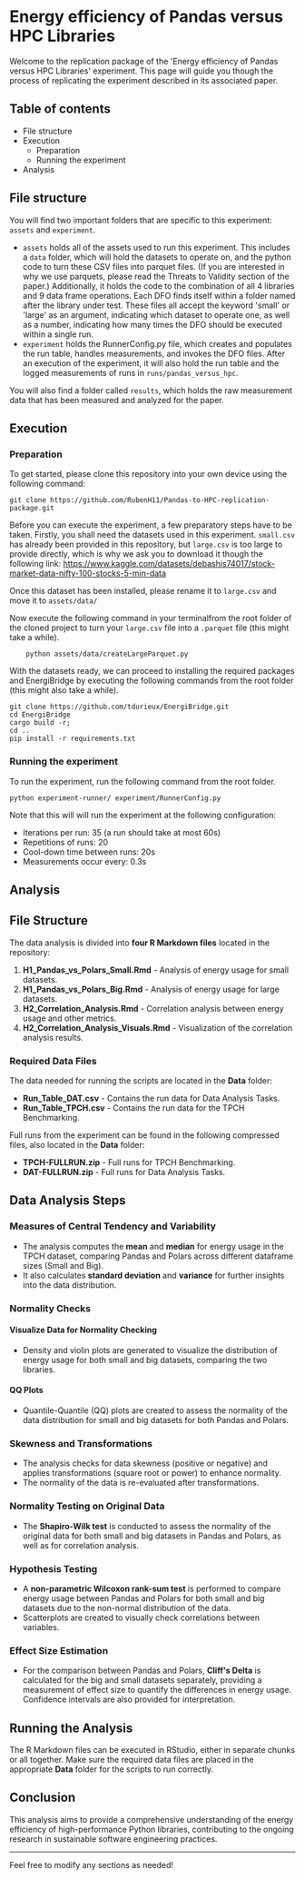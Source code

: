 # Energy efficiency of Pandas versus HPC Libraries
Welcome to the replication package of the 'Energy efficiency of Pandas versus HPC Libraries' experiment. 
This page will guide you though the process of replicating the experiment described in its associated paper.

## Table of contents
- File structure
- Execution
  - Preparation
  - Running the experiment
- Analysis

## File structure
You will find two important folders that are specific to this experiment: `assets` and `experiment`. 
- `assets` holds all of the assets used to run this experiment. This includes a `data` folder, which will hold the datasets to operate on, and the python code to turn these CSV files into parquet files. (If you are interested in why we use parquets, please read the Threats to Validity section of the paper.) Additionally, it holds the code to the combination of all 4 libraries and 9 data frame operations. Each DFO finds itself within a folder named after the library under test. These files all accept the keyword 'small' or 'large' as an argument, indicating which dataset to operate one, as well as a number, indicating how many times the DFO should be executed within a single run.
- `experiment` holds the RunnerConfig.py file, which creates and populates the run table, handles measurements, and invokes the DFO files. After an execution of the experiment, it will also hold the run table and the logged measurements of runs in `runs/pandas_versus_hpc`.

You will also find a folder called `results`, which holds the raw measurement data that has been measured and analyzed for the paper.

## Execution
### Preparation
To get started, please clone this repository into your own device using the following command:
```
git clone https://github.com/RubenH11/Pandas-to-HPC-replication-package.git
```

Before you can execute the experiment, a few preparatory steps have to be taken.
Firstly, you shall need the datasets used in this experiment. `small.csv` has already been provided in this repository, but `large.csv` is too large to provide directly, which is why we ask you to download it though the following link: https://www.kaggle.com/datasets/debashis74017/stock-market-data-nifty-100-stocks-5-min-data 


Once this dataset has been installed, please rename it to `large.csv` and move it to `assets/data/`

Now execute the following command in your terminalfrom the root folder of the cloned project to turn your `large.csv` file into a `.parquet` file (this might take a while).
```
    python assets/data/createLargeParquet.py
```
With the datasets ready, we can proceed to installing the required packages and EnergiBridge by executing the following commands from the root folder (this might also take a while).

```
git clone https://github.com/tdurieux/EnergiBridge.git 
cd EnergiBridge
cargo build -r;
cd ..                          
pip install -r requirements.txt
```

### Running the experiment
To run the experiment, run the following command from the root folder.
```
python experiment-runner/ experiment/RunnerConfig.py
```
Note that this will will run the experiment at the following configuration:
- Iterations per run: 35 (a run should take at most 60s)
- Repetitions of runs: 20
- Cool-down time between runs: 20s
- Measurements occur every: 0.3s

## Analysis

## File Structure

The data analysis is divided into **four R Markdown files** located in the repository:

1. **H1_Pandas_vs_Polars_Small.Rmd** - Analysis of energy usage for small datasets.
2. **H1_Pandas_vs_Polars_Big.Rmd** - Analysis of energy usage for large datasets.
3. **H2_Correlation_Analysis.Rmd** - Correlation analysis between energy usage and other metrics.
4. **H2_Correlation_Analysis_Visuals.Rmd** - Visualization of the correlation analysis results.

### Required Data Files

The data needed for running the scripts are located in the **Data** folder:

- **Run_Table_DAT.csv** - Contains the run data for Data Analysis Tasks.
- **Run_Table_TPCH.csv** - Contains the run data for the TPCH Benchmarking.

Full runs from the experiment can be found in the following compressed files, also located in the **Data** folder:

- **TPCH-FULLRUN.zip** - Full runs for TPCH Benchmarking.
- **DAT-FULLRUN.zip** - Full runs for Data Analysis Tasks.

## Data Analysis Steps

### Measures of Central Tendency and Variability

- The analysis computes the **mean** and **median** for energy usage in the TPCH dataset, comparing Pandas and Polars across different dataframe sizes (Small and Big).
- It also calculates **standard deviation** and **variance** for further insights into the data distribution.

### Normality Checks

#### Visualize Data for Normality Checking
- Density and violin plots are generated to visualize the distribution of energy usage for both small and big datasets, comparing the two libraries.

#### QQ Plots
- Quantile-Quantile (QQ) plots are created to assess the normality of the data distribution for small and big datasets for both Pandas and Polars.

### Skewness and Transformations

- The analysis checks for data skewness (positive or negative) and applies transformations (square root or power) to enhance normality.
- The normality of the data is re-evaluated after transformations.

### Normality Testing on Original Data

- The **Shapiro-Wilk test** is conducted to assess the normality of the original data for both small and big datasets in Pandas and Polars, as well as for correlation analysis.

### Hypothesis Testing

- A **non-parametric Wilcoxon rank-sum test** is performed to compare energy usage between Pandas and Polars for both small and big datasets due to the non-normal distribution of the data.
- Scatterplots are created to visually check correlations between variables.

### Effect Size Estimation

- For the comparison between Pandas and Polars, **Cliff's Delta** is calculated for the big and small datasets separately, providing a measurement of effect size to quantify the differences in energy usage. Confidence intervals are also provided for interpretation.

## Running the Analysis

The R Markdown files can be executed in RStudio, either in separate chunks or all together. Make sure the required data files are placed in the appropriate **Data** folder for the scripts to run correctly.

## Conclusion

This analysis aims to provide a comprehensive understanding of the energy efficiency of high-performance Python libraries, contributing to the ongoing research in sustainable software engineering practices.

--- 

Feel free to modify any sections as needed!
